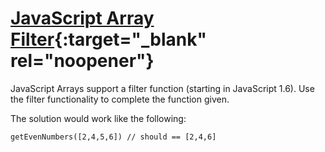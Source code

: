 # [JavaScript Array Filter](https://www.codewars.com/kata/514a6336889283a3d2000001){:target="_blank" rel="noopener"} #

JavaScript Arrays support a filter function (starting in JavaScript 1.6). Use the filter functionality to complete the function given.

The solution would work like the following:

    getEvenNumbers([2,4,5,6]) // should == [2,4,6]
